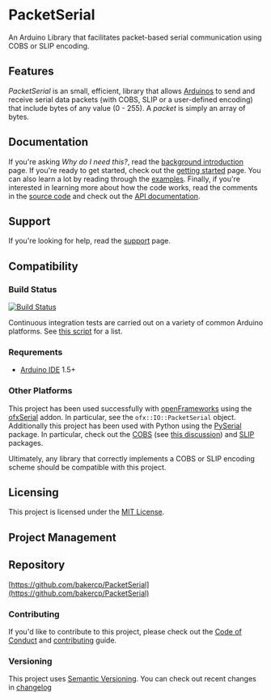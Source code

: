 # PacketSerial

An Arduino Library that facilitates packet-based serial communication using COBS or SLIP encoding.

## Features

_PacketSerial_ is an small, efficient, library that allows [Arduinos](http://www.arduino.cc/) to send and receive serial data packets (with COBS, SLIP or a user-defined encoding) that include bytes of any value (0 - 255).
A _packet_ is simply an array of bytes.

## Documentation

If you're asking _Why do I need this?_, read the [background introduction](docs/BACKGROUND.md) page. If you're ready to get started, check out the [getting started](docs/GETTING_STARTED.md) page. You can also learn a lot by reading through the [examples](./examples/). Finally, if you're interested in learning more about how the code works, read the comments in the [source code](./src/) and check out the [API documentation](https://bakercp.github.com/PacketSerial).

## Support

If you're looking for help, read the [support](docs/SUPPORT.md) page.

## Compatibility

### Build Status

[![Build Status](https://travis-ci.org/bakercp/PacketSerial.svg?branch=master)](https://travis-ci.org/bakercp/PacketSerial)

Continuous integration tests are carried out on a variety of common Arduino platforms. See [this script](https://raw.githubusercontent.com/adafruit/travis-ci-arduino/master/install.sh) for a list.

### Requrements

- [Arduino IDE](https://www.arduino.cc/en/main/software) 1.5+

### Other Platforms

This project has been used successfully with [openFrameworks](https://openframeworks.cc/) using the [ofxSerial](https://github.com/bakercp/ofxSerial) addon. In particular, see the `ofx::IO::PacketSerial` object. Additionally this project has been used with Python using the [PySerial](https://pythonhosted.org/pyserial/index.html) package. In particular, check out the [COBS](https://pythonhosted.org/cobs/) (see [this discussion](https://github.com/bakercp/PacketSerial/issues/10)) and [SLIP](https://pypi.python.org/pypi/sliplib/0.0.1) packages.

Ultimately, any library that correctly implements a COBS or SLIP encoding scheme should be compatible with this project.

## Licensing

This project is licensed under the [MIT License](LICENSE.md).

## Project Management

## Repository

[https://github.com/bakercp/PacketSerial](https://github.com/bakercp/PacketSerial)

### Contributing

If you'd like to contribute to this project, please check out the [Code of Conduct](docs/CODE_OF_CONDUCT.md) and [contributing](docs/CONTRIBUTING.md) guide.

### Versioning

This project uses [Semantic Versioning](http://semver.org/spec/v2.0.0.html). You can check out recent changes in [changelog](CHANGELOG.md)
